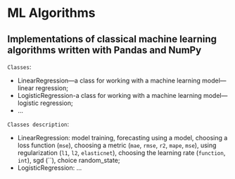 # ML Algorithms

## Implementations of classical machine learning algorithms written with Pandas and NumPy

`Classes`:

* LinearRegression—a class for working with a machine learning model—linear regression;
* LogisticRegression-a class for working with a machine learning model—logistic regression;
* ...

`Classes description`:

* LinearRegression: model training, forecasting using a model, choosing a loss function (`mse`),
choosing a metric (`mae`, `rmse`, `r2`, `mape`, `mse`), using regularization (`l1`, `l2`, `elasticnet`),
choosing the learning rate (`function`, `int`), sgd (``), choice random_state;
* LogisticRegression: ...
